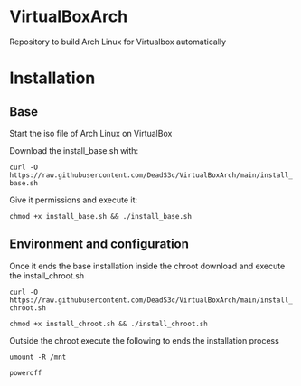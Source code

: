 # VirtualBoxArch
Repository to build Arch Linux for Virtualbox automatically

# Installation
## Base
Start the iso file of Arch Linux on VirtualBox

Download the install_base.sh with: 

`curl -O https://raw.githubusercontent.com/DeadS3c/VirtualBoxArch/main/install_base.sh`

Give it permissions and execute it: 

`chmod +x install_base.sh && ./install_base.sh`

## Environment and configuration
Once it ends the base installation inside the chroot download and execute the install_chroot.sh

`curl -O https://raw.githubusercontent.com/DeadS3c/VirtualBoxArch/main/install_chroot.sh`

`chmod +x install_chroot.sh && ./install_chroot.sh`

Outside the chroot execute the following to ends the installation process

`umount -R /mnt`

`poweroff`
